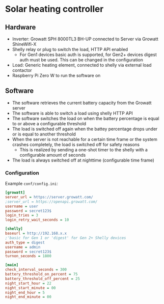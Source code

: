 # Solar heating controller

## Hardware

- Inverter: Growatt SPH 8000TL3 BH-UP connected to Server via Growatt ShineWifi-X
- Shelly relay or plug to switch the load, HTTP API enabled
  - For Gen1 devices basic auth is supported, for Gen2+ devices digest auth must be used. This can be changed in the configuration
- Load: Generic heating element, connected to shelly via external load contactor
- Raspberry Pi Zero W to run the software on
 
## Software

- The software retrieves the current battery capacity from the Growatt server
- The software is able to switch a load using shelly HTTP API
- The software switches the load on when the battery percentage is equal to or above a configurable threshold
- The load is switched off again when the battey percentage drops under or is equal to another threshold
- When the server is not reachable for a certain time frame or the system crashes completely, the load is switched off for safety reasons
  - This is realized by sending a one-shot timer to the shelly with a configurable amount of seconds
- The load is always switched off at nighttime (configurable time frame)

### Configuration

Example `conf/config.ini`:

```ini
[growatt]
server_url = https://server.growatt.com/
;server_url = https://openapi.growatt.com/
username = user
password = secret123$
login_tries = 3
login_retry_wait_seconds = 10

[shelly]
baseurl = http://192.168.x.x
;'basic for Gen 1 or 'digest' for Gen 2+ Shelly devices
auth_type = digest
username = admin
password = secret123$
turnon_seconds = 1800

[main]
check_interval_seconds = 300
battery_threshold_on_percent = 75
battery_threshold_off_percent = 25
night_start_hour = 22
night_start_minute = 00
night_end_hour = 5
night_end_minute = 00
```